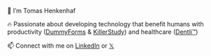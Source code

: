 👋 I’m Tomas Henkenhaf

🔥 Passionate about developing technology that benefit humans with productivity ([DummyForms](https://dummyforms.com/) & [KillerStudy](https://killerstudy.com/)) and healthcare ([Dentli™](https://dentli.ca/))

📫 Connect with me on [LinkedIn](https://www.linkedin.com/in/tomashenkenhaf/) or [𝕏](https://x.com/tomashenkenhaf)
